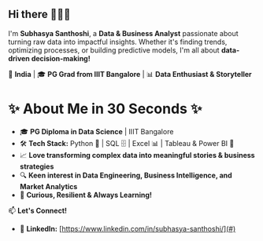 ## Hi there 🙋🏻‍♀️  

I'm **Subhasya Santhoshi**, a **Data & Business Analyst** passionate about turning raw data into impactful insights. Whether it's finding trends, optimizing processes, or building predictive models, I'm all about **data-driven decision-making!**  

📍 **India** | 🎓 **PG Grad from IIIT Bangalore** | 📊 **Data Enthusiast & Storyteller**  

# ✨ About Me in 30 Seconds ✨  

- 🎓 **PG Diploma in Data Science** | IIIT Bangalore  
- 🛠️ **Tech Stack:** Python 🐍 | SQL 🗄️ | Excel 📊 | Tableau & Power BI 🎨  
- 📈 **Love transforming complex data into meaningful stories & business strategies**  
- 🔍 **Keen interest in Data Engineering, Business Intelligence, and Market Analytics**  
- 🚀 **Curious, Resilient & Always Learning!**  

📫 **Let's Connect!**  
- 💼 **LinkedIn:** [https://www.linkedin.com/in/subhasya-santhoshi/](#)  
 

